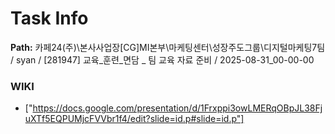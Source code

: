 # Task Info

**Path:** 카페24(주)\본사사업장\[CG]MI본부\마케팅센터\성장주도그룹\디지털마케팅7팀 / syan / [281947] 교육_훈련_면담 _ 팀 교육 자료 준비 / 2025-08-31_00-00-00

### WIKI
- ["https://docs.google.com/presentation/d/1Frxppi3owLMERqOBpJL38FjuXTf5EQPUMjcFVVbr1f4/edit?slide=id.p#slide=id.p"]

